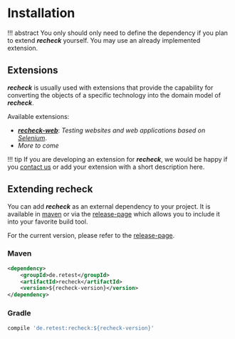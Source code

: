 # Installation

!!! abstract 
	You only should only need to define the dependency if you plan to extend ***recheck*** yourself. You may use an already implemented extension.

## Extensions

***recheck*** is usually used with extensions that provide the capability for converting the objects of a specific technology into the domain model of ***recheck***.

Available extensions:

* [***recheck-web***](https://github.com/retest/recheck-web): *Testing websites and web applications based on [Selenium](https://www.seleniumhq.org/)*.
* *More to come*

!!! tip
	If you are developing an extension for ***recheck***, we would be happy if you [contact us](https://retest.de/contact-us/) or add your extension with a short description here.

## Extending recheck

You can add ***recheck*** as an external dependency to your project. It is available in [maven](https://mvnrepository.com/artifact/de.retest/recheck) or via the [release-page](https://github.com/retest/recheck/releases) which allows you to include it into your favorite build tool.

For the current version, please refer to the [release-page](https://github.com/retest/recheck/releases).

### Maven

```xml
<dependency>
	<groupId>de.retest</groupId>
	<artifactId>recheck</artifactId>
	<version>${recheck-version}</version>
</dependency>
```

### Gradle

```gradle
compile 'de.retest:recheck:${recheck-version}'
```
